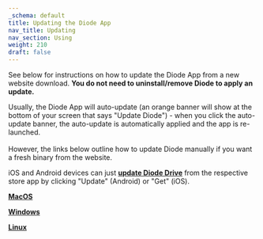 ```yaml
---
_schema: default
title: Updating the Diode App
nav_title: Updating
nav_section: Using
weight: 210
draft: false
---
```

See below for instructions on how to update the Diode App from a new website download. **You do not need to uninstall/remove Diode to apply an update.**

Usually, the Diode App will auto-update (an orange banner will show at the bottom of your screen that says "Update Diode") - when you click the auto-update banner, the auto-update is automatically applied and the app is re-launched.<br><br>However, the links below outline how to update Diode manually if you want a fresh binary from the website.

iOS and Android devices can just <a href="https://diode.io/download#app" target="_blank" rel="noopener"><strong>update Diode Drive</strong></a> from the respective store app by clicking "Update" (Android) or "Get" (iOS).

[**MacOS**](https://app.docs.diode.io/installation/install-diode-drive-on-macos/)

[**Windows**](https://app.docs.diode.io/installation/install-diode-drive-on-windows/)

<a href="https://app.docs.diode.io/installation/install-diode-drive-on-linux/" target="_blank" rel="noopener"><strong>Linux</strong></a>